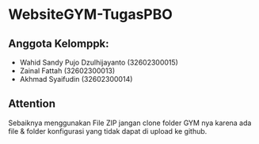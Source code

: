 # WebsiteGYM-TugasPBO
 
## Anggota Kelomppk:
- Wahid Sandy Pujo Dzulhijayanto (32602300015)
- Zainal Fattah (32602300013)
- Akhmad Syaifudin (32602300014)

## Attention
Sebaiknya menggunakan File ZIP jangan clone folder GYM nya karena ada file & folder konfigurasi yang tidak dapat di upload ke github.
